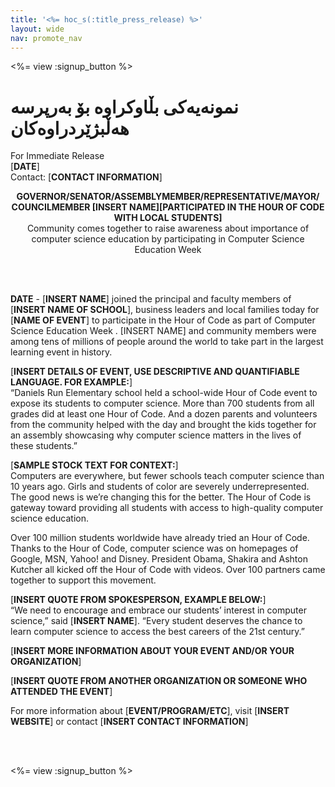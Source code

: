 ```yaml
---
title: '<%= hoc_s(:title_press_release) %>'
layout: wide
nav: promote_nav
---
```

<%= view :signup_button %>

# نمونەیەكی بڵاوکراوە بۆ بەرپرسە هەڵبژێردراوەکان

For Immediate Release  
[**DATE**]  
Contact: [**CONTACT INFORMATION**]  
  


<strong>

<center>
  GOVERNOR/SENATOR/ASSEMBLYMEMBER/REPRESENTATIVE/MAYOR/ COUNCILMEMBER [INSERT NAME][PARTICIPATED IN THE HOUR OF CODE WITH LOCAL STUDENTS]</strong><br /> Community comes together to raise awareness about importance of computer science education by participating in Computer Science Education Week
</center>

<br /> <br /></p> 

<p>
  <strong>DATE</strong> - [<strong>INSERT NAME</strong>] joined the principal and faculty members of [<strong>INSERT NAME OF SCHOOL</strong>], business leaders and local families today for [<strong>NAME OF EVENT</strong>] to participate in the Hour of Code as part of Computer Science Education Week . [INSERT NAME] and community members were among tens of millions of people around the world to take part in the largest learning event in history.
</p>

<p>
  [<strong>INSERT DETAILS OF EVENT, USE DESCRIPTIVE AND QUANTIFIABLE LANGUAGE. FOR EXAMPLE:</strong>]<br /> “Daniels Run Elementary school held a school-wide Hour of Code event to expose its students to computer science. More than 700 students from all grades did at least one Hour of Code. And a dozen parents and volunteers from the community helped with the day and brought the kids together for an assembly showcasing why computer science matters in the lives of these students.”
</p>

<p>
  [<strong>SAMPLE STOCK TEXT FOR CONTEXT:</strong>]<br /> Computers are everywhere, but fewer schools teach computer science than 10 years ago. Girls and students of color are severely underrepresented. The good news is we’re changing this for the better. The Hour of Code is gateway toward providing all students with access to high-quality computer science education.
</p>

<p>
  Over 100 million students worldwide have already tried an Hour of Code. Thanks to the Hour of Code, computer science was on homepages of Google, MSN, Yahoo! and Disney. President Obama, Shakira and Ashton Kutcher all kicked off the Hour of Code with videos. Over 100 partners came together to support this movement.
</p>

<p>
  [<strong>INSERT QUOTE FROM SPOKESPERSON, EXAMPLE BELOW:</strong>]<br /> “We need to encourage and embrace our students’ interest in computer science,” said [<strong>INSERT NAME</strong>]. “Every student deserves the chance to learn computer science to access the best careers of the 21st century.”
</p>

<p>
  [<strong>INSERT MORE INFORMATION ABOUT YOUR EVENT AND/OR YOUR ORGANIZATION</strong>]
</p>

<p>
  [<strong>INSERT QUOTE FROM ANOTHER ORGANIZATION OR SOMEONE WHO ATTENDED THE EVENT</strong>]
</p>

<p>
  For more information about [<strong>EVENT/PROGRAM/ETC</strong>], visit [<strong>INSERT WEBSITE</strong>] or contact [<strong>INSERT CONTACT INFORMATION</strong>]
</p>

<p>
  <br /> <br />
</p>

<p>
  <%= view :signup_button %>
</p>